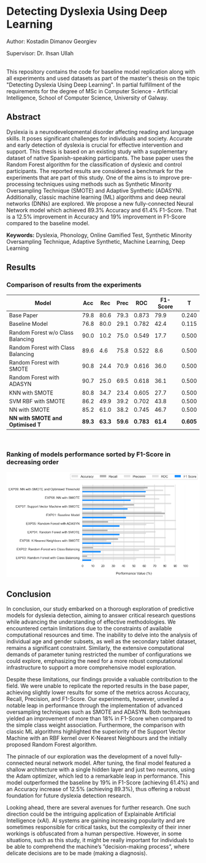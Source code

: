 # Detecting Dyslexia Using Deep Learning

Author: Kostadin Dimanov Georgiev

Supervisor: Dr. Ihsan Ullah

</br>
This repository contains the code for baseline model replication along with all experiments and used datasets as part of the master's thesis on the topic "Detecting Dyslexia Using Deep Learning". In partial fulfillment of the requirements for the degree of MSc in Computer Science - Artificial Intelligence, School of Computer Science, University of Galway.

## Abstract

Dyslexia is a neurodevelopmental disorder affecting reading and language skills. It poses significant challenges for individuals and society. Accurate and early detection of dyslexia is crucial for effective intervention and support. This thesis is based on an existing study with a supplementary dataset of native Spanish-speaking participants. The base paper uses the Random Forest algorithm for the classification of dyslexic and control participants. The reported results are considered a benchmark for the experiments that are part of this study. One of the aims is to improve pre-processing techniques using methods such as Synthetic Minority Oversampling Technique (SMOTE) and Adaptive Synthetic (ADASYN). Additionally, classic machine learning (ML) algorithms and deep neural networks (DNNs) are explored. We propose a new fully-connected Neural Network model which achieved 89.3% Accuracy and 61.4% F1-Score. That is a 12.5% improvement in Accuracy and 19% improvement in F1-Score compared to the baseline model.

**Keywords:**   Dyslexia, Phonology, Online Gamified Test, Synthetic Minority Oversampling Technique, Adaptive Synthetic, Machine Learning, Deep Learning

## Results

### Comparison of results from the experiments

| Model | Acc | Rec | Prec | ROC | F1-Score | T |
| ----- | --- | --- | ---- | --- | -------- | - |
| Base Paper | 79.8 | 80.6 | 79.3 | 0.873 | 79.9 | 0.240 |
| Baseline Model | 76.8 | 80.0 | 29.1 | 0.782 | 42.4 | 0.115 |
| Random Forest w/o Class Balancing | 90.0 | 10.2 | 75.0 | 0.549 | 17.7 | 0.500 |
| Random Forest with Class Balancing | 89.6 | 4.6 | 75.8 | 0.522 | 8.6 | 0.500 |
| Random Forest with SMOTE | 90.8 | 24.4 | 70.9 | 0.616 | 36.0 | 0.500 |
| Random Forest with ADASYN | 90.7 | 25.0 | 69.5 | 0.618 | 36.1 | 0.500 |
| KNN with SMOTE | 80.8 | 34.7 | 23.4 | 0.605 | 27.7 | 0.500 |
| SVM RBF with SMOTE | 86.2 | 49.9 | 39.2 | 0.702 | 43.8 | 0.500 |
| NN with SMOTE | 85.2 | 61.0 | 38.2 | 0.745 | 46.7 | 0.500 |
| **NN with SMOTE and Optimised T** | **89.3** | **63.3** | **59.6** | **0.783** | **61.4** | **0.605** |

</br>

### Ranking of models performance sorted by F1-Score in decreasing order

![plot](./images/experiments_2_f1score.png)

## Conclusion

In conclusion, our study embarked on a thorough exploration of predictive models for dyslexia detection, aiming to answer critical research questions while advancing the understanding of effective methodologies. We encountered certain limitations due to the constraints of available computational resources and time.
The inability to delve into the analysis of individual age and gender subsets, as well as the secondary tablet dataset, remains a significant constraint. Similarly,
the extensive computational demands of parameter tuning restricted the number of configurations we could explore, emphasizing the need for a more robust computational infrastructure to support a more comprehensive model exploration.

Despite these limitations, our findings provide a valuable contribution to the field. We were unable to replicate the reported results in the base paper, achieving
slightly lower results for some of the metrics across Accuracy, Recall, Precision, and F1-Score. Our experiments, however, unveiled a notable leap in performance through the implementation of advanced oversampling techniques such as SMOTE and ADASYN. Both techniques yielded an improvement of more than 18% in F1-Score when compared to the simple class weight association. Furthermore, the comparison with classic ML algorithms highlighted the superiority of the Support Vector Machine with an RBF kernel over K-Nearest Neighbours and the initially proposed Random Forest algorithm.

The pinnacle of our exploration was the development of a novel fully-connected neural network model. After tuning, the final model featured a shallow architecture
with a single hidden layer and just two neurons, using the Adam optimizer, which led to a remarkable leap in performance. This model outperformed the baseline by 19% in F1-Score (achieving 61.4%) and an Accuracy increase of 12.5% (achieving 89.3%), thus offering a robust foundation for future dyslexia detection
research.

Looking ahead, there are several avenues for further research. One such direction could be the intriguing application of Explainable Artificial Intelligence (xAI). AI systems are gaining increasing popularity and are sometimes responsible for critical tasks, but the complexity of their inner workings is obfuscated from a human perspective. However, in some situations, such as this study, it might be really important for individuals to be able to comprehend the machine’s ”decision-making process”, where delicate decisions are to be made (making a diagnosis).
